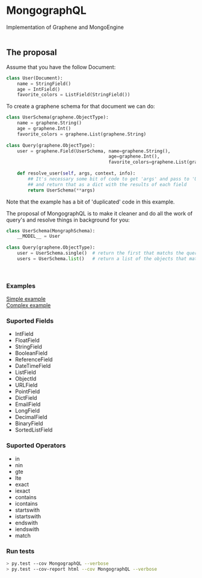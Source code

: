 # MongographQL
Implementation of Graphene and MongoEngine
<br>
<br>

## The proposal

Assume that you have the follow Document:

```python
class User(Document):
    name = StringField()
    age = IntField()
    favorite_colors = ListField(StringField())
```
To create a graphene schema for that document we can do:
```python
class UserSchema(graphene.ObjectType):
    name = graphene.String()
    age = graphene.Int() 
    favorite_colors = graphene.List(graphene.String)
    
class Query(graphene.ObjectType):
	user = graphene.Field(UserSchema, name=graphene.String(),
                                      age=graphene.Int(),
                                      favorite_colors=graphene.List(graphene.String))
    
    def resolve_user(self, args, context, info):
        ## It's necessary some bit of code to get 'args' and pass to 'User' query
        ## and return that as a dict with the results of each field 
        return UserSchema(**args)
```
Note that the example has a bit of 'duplicated' code in this example. 

The proposal of MongographQL is to make it cleaner and do all the work of query's and resolve things in background for you:

```python
class UserSchema(MongraphSchema):
    __MODEL__ = User
    
class Query(graphene.ObjectType):
	user = UserSchema.single()  # return the first that matchs the query
	users = UserSchema.list()   # return a list of the objects that matchs the query
```
<br>

### Examples
<a href="https://github.com/joaovitorsilvestre/MongographQL/blob/master/example.py" target="_blank">Simple example</a>
<br>
<a href="https://github.com/joaovitorsilvestre/MongographQL/blob/master/complex_example.py" target="_blank">Complex example</a>

### Suported Fields
* IntField
* FloatField
* StringField
* BooleanField
* ReferenceField
* DateTimeField
* ListField 
* ObjectId
* URLField
* PointField
* DictField
* EmailField
* LongField
* DecimalField
* BinaryField
* SortedListField

### Suported Operators
* in
* nin
* gte
* lte
* exact
* iexact
* contains
* icontains
* startswith
* istartswith
* endswith
* iendswith 
* match

### Run tests
``` bash
> py.test --cov MongographQL --verbose
> py.test --cov-report html --cov MongographQL --verbose
```
